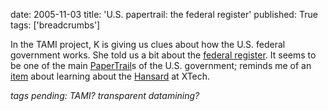 date: 2005-11-03
title: 'U.S. papertrail: the federal register'
published: True
tags: ['breadcrumbs']

In the TAMI project, K is giving us clues about how the U.S. federal government works. She told us a bit about the <a href="http://www.gpoaccess.gov/fr/">federal register</a>. It seems to be one of the main <a href="http://www.w3.org/DesignIssues/PaperTrail">PaperTrail</a>s of the U.S. government; reminds me of an <a href="http://dm93.org/z2001/CivicDuty#msg20050525144809+0000@dm93.org">item</a> about learning about the <a href="http://en.wikipedia.org/wiki/Hansard">Hansard</a> at XTech.</p>

<em>tags pending: TAMI? transparent datamining?</em>
